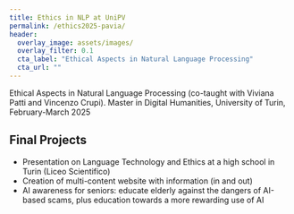 ```yaml
---
title: Ethics in NLP at UniPV
permalink: /ethics2025-pavia/
header: 
  overlay_image: assets/images/
  overlay_filter: 0.1
  cta_label: "Ethical Aspects in Natural Language Processing"
  cta_url: ""
---
```




Ethical Aspects in Natural Language Processing (co-taught with Viviana Patti and Vincenzo Crupi). Master in Digital Humanities, University of Turin, February-March 2025


## Final Projects


* Presentation on Language Technology and Ethics at a high school in Turin (Liceo Scientifico)
* Creation of multi-content website with information (in and out)
* AI awareness for seniors: educate elderly against the dangers of AI-based scams, plus education towards a more rewarding use of AI


